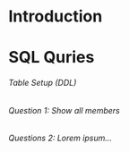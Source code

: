 # Introduction

# SQL Quries

###### Table Setup (DDL)

###### Question 1: Show all members 

###### Questions 2: Lorem ipsum...

